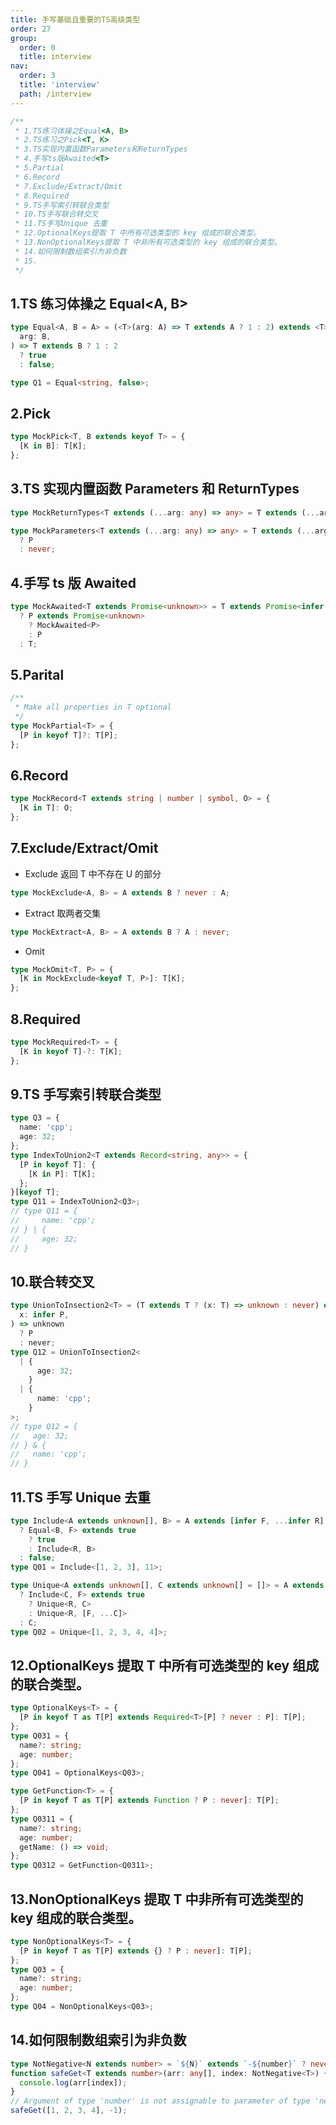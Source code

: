 ```yaml
---
title: 手写基础且重要的TS高级类型
order: 27
group:
  order: 0
  title: interview
nav:
  order: 3
  title: 'interview'
  path: /interview
---
```


```ts
/**
 * 1.TS练习体操之Equal<A, B>
 * 2.TS练习之Pick<T, K>
 * 3.TS实现内置函数Parameters和ReturnTypes
 * 4.手写ts版Awaited<T>
 * 5.Partial
 * 6.Record
 * 7.Exclude/Extract/Omit
 * 8.Required
 * 9.TS手写索引转联合类型
 * 10.TS手写联合转交叉
 * 11.TS手写Unique 去重
 * 12.OptionalKeys提取 T 中所有可选类型的 key 组成的联合类型。
 * 13.NonOptionalKeys提取 T 中非所有可选类型的 key 组成的联合类型。
 * 14.如何限制数组索引为非负数
 * 15.
 */
```

## 1.TS 练习体操之 Equal<A, B>

```ts
type Equal<A, B = A> = (<T>(arg: A) => T extends A ? 1 : 2) extends <T>(
  arg: B,
) => T extends B ? 1 : 2
  ? true
  : false;

type Q1 = Equal<string, false>;
```

## 2.Pick

```ts
type MockPick<T, B extends keyof T> = {
  [K in B]: T[K];
};
```

## 3.TS 实现内置函数 Parameters 和 ReturnTypes

```ts
type MockReturnTypes<T extends (...arg: any) => any> = T extends (...arg: any) => infer R ? R : any;

type MockParameters<T extends (...arg: any) => any> = T extends (...arg: infer P) => any
  ? P
  : never;
```

## 4.手写 ts 版 Awaited

```ts
type MockAwaited<T extends Promise<unknown>> = T extends Promise<infer P>
  ? P extends Promise<unknown>
    ? MockAwaited<P>
    : P
  : T;
```

## 5.Parital

```ts
/**
 * Make all properties in T optional
 */
type MockPartial<T> = {
  [P in keyof T]?: T[P];
};
```

## 6.Record

```ts
type MockRecord<T extends string | number | symbol, O> = {
  [K in T]: O;
};
```

## 7.Exclude/Extract/Omit

- Exclude 返回 T 中不存在 U 的部分

```ts
type MockExclude<A, B> = A extends B ? never : A;
```

- Extract 取两者交集

```ts
type MockExtract<A, B> = A extends B ? A : never;
```

- Omit

```ts
type MockOmit<T, P> = {
  [K in MockExclude<keyof T, P>]: T[K];
};
```

## 8.Required

```ts
type MockRequired<T> = {
  [K in keyof T]-?: T[K];
};
```

## 9.TS 手写索引转联合类型

```ts
type Q3 = {
  name: 'cpp';
  age: 32;
};
type IndexToUnion2<T extends Record<string, any>> = {
  [P in keyof T]: {
    [K in P]: T[K];
  };
}[keyof T];
type Q11 = IndexToUnion2<Q3>;
// type Q11 = {
//     name: 'cpp';
// } | {
//     age: 32;
// }
```

## 10.联合转交叉

```ts
type UnionToInsection2<T> = (T extends T ? (x: T) => unknown : never) extends (
  x: infer P,
) => unknown
  ? P
  : never;
type Q12 = UnionToInsection2<
  | {
      age: 32;
    }
  | {
      name: 'cpp';
    }
>;
// type Q12 = {
//   age: 32;
// } & {
//   name: 'cpp';
// }
```

## 11.TS 手写 Unique 去重

```ts
type Include<A extends unknown[], B> = A extends [infer F, ...infer R]
  ? Equal<B, F> extends true
    ? true
    : Include<R, B>
  : false;
type Q01 = Include<[1, 2, 3], 11>;

type Unique<A extends unknown[], C extends unknown[] = []> = A extends [infer F, ...infer R]
  ? Include<C, F> extends true
    ? Unique<R, C>
    : Unique<R, [F, ...C]>
  : C;
type Q02 = Unique<[1, 2, 3, 4, 4]>;
```

## 12.OptionalKeys 提取 T 中所有可选类型的 key 组成的联合类型。

```ts
type OptionalKeys<T> = {
  [P in keyof T as T[P] extends Required<T>[P] ? never : P]: T[P];
};
type Q031 = {
  name?: string;
  age: number;
};
type Q041 = OptionalKeys<Q03>;

type GetFunction<T> = {
  [P in keyof T as T[P] extends Function ? P : never]: T[P];
};
type Q0311 = {
  name?: string;
  age: number;
  getName: () => void;
};
type Q0312 = GetFunction<Q0311>;
```

## 13.NonOptionalKeys 提取 T 中非所有可选类型的 key 组成的联合类型。

```ts
type NonOptionalKeys<T> = {
  [P in keyof T as T[P] extends {} ? P : never]: T[P];
};
type Q03 = {
  name?: string;
  age: number;
};
type Q04 = NonOptionalKeys<Q03>;
```

## 14.如何限制数组索引为非负数

```ts
type NotNegative<N extends number> = `${N}` extends `-${number}` ? never : N;
function safeGet<T extends number>(arr: any[], index: NotNegative<T>) {
  console.log(arr[index]);
}
// Argument of type 'number' is not assignable to parameter of type 'never'.ts(2345)
safeGet([1, 2, 3, 4], -1);
```
